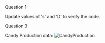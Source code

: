 Question 1:

Update values of 's' and 'D' to verify the code. 

Question 3:

Candy Production data:
![CandyProduction](https://www.raw.githubusercontent.com/shahnazmshariff/takehome-questions/blob/master/solutions/images/candy_production_data.png)

